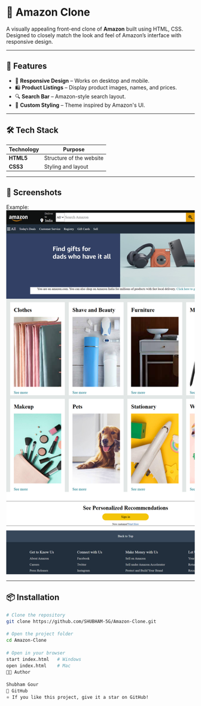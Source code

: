 # 🛒 Amazon Clone

A visually appealing front-end clone of **Amazon** built using HTML, CSS.  
Designed to closely match the look and feel of Amazon’s interface with responsive design.

---

## 🚀 Features
- 📱 **Responsive Design** – Works on desktop and mobile.
- 🛍️ **Product Listings** – Display product images, names, and prices.
- 🔍 **Search Bar** – Amazon-style search layout.
- 🎨 **Custom Styling** – Theme inspired by Amazon's UI.

---

## 🛠 Tech Stack
| Technology | Purpose |
|------------|---------|
| **HTML5**  | Structure of the website |
| **CSS3**   | Styling and layout |

---

## 📸 Screenshots
Example:
![Amazon Clone Screenshot](Assets/screenshot.png)

---

## 📦 Installation
```bash
# Clone the repository
git clone https://github.com/SHUBHAM-5G/Amazon-Clone.git

# Open the project folder
cd Amazon-Clone

# Open in your browser
start index.html   # Windows
open index.html    # Mac
👨‍💻 Author

Shubham Gour
📌 GitHub
⭐ If you like this project, give it a star on GitHub!
